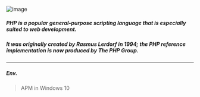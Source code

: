 ![image](https://user-images.githubusercontent.com/41619898/74754326-cb805e80-52b4-11ea-9f7c-ffaa34676bdc.png)

##### PHP is a popular general-purpose scripting language that is especially suited to web development.

##### It was originally created by Rasmus Lerdorf in 1994; the PHP reference implementation is now produced by The PHP Group.



---



##### Env.

> APM in Windows 10